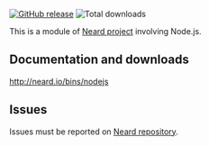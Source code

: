 [![GitHub release](https://img.shields.io/github/release/crazy-max/neard-bin-nodejs.svg?style=flat-square)](https://github.com/crazy-max/neard-bin-nodejs/releases/latest)
![Total downloads](https://img.shields.io/github/downloads/crazy-max/neard-bin-nodejs/total.svg?style=flat-square)

This is a module of [Neard project](https://github.com/crazy-max/neard) involving Node.js.

## Documentation and downloads

http://neard.io/bins/nodejs

## Issues

Issues must be reported on [Neard repository](https://github.com/crazy-max/neard/issues).
